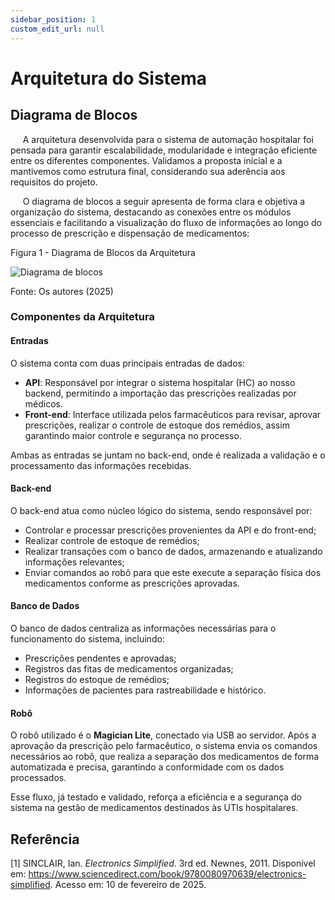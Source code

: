 ```yaml
---
sidebar_position: 1
custom_edit_url: null
---
```


# Arquitetura do Sistema

## Diagrama de Blocos

&nbsp;&nbsp;&nbsp;&nbsp; A arquitetura desenvolvida para o sistema de automação hospitalar foi pensada para garantir escalabilidade, modularidade e integração eficiente entre os diferentes componentes. Validamos a proposta inicial e a mantivemos como estrutura final, considerando sua aderência aos requisitos do projeto.

&nbsp;&nbsp;&nbsp;&nbsp; O diagrama de blocos a seguir apresenta de forma clara e objetiva a organização do sistema, destacando as conexões entre os módulos essenciais e facilitando a visualização do fluxo de informações ao longo do processo de prescrição e dispensação de medicamentos:

<p style={{textAlign: 'center'}}>Figura 1 - Diagrama de Blocos da Arquitetura</p>

<div style={{margin: 25}}>
    <div style={{textAlign: 'center'}}>
        <img src={require("../../../../media/diagrama_de_blocos.png").default} style={{width: 800}} alt="Diagrama de blocos" />
        <br />
    </div>
</div>

<p style={{textAlign: 'center'}}>Fonte: Os autores (2025)</p>

### Componentes da Arquitetura

#### Entradas

O sistema conta com duas principais entradas de dados:

- **API**: Responsável por integrar o sistema hospitalar (HC) ao nosso backend, permitindo a importação das prescrições realizadas por médicos.
- **Front-end**: Interface utilizada pelos farmacêuticos para revisar, aprovar prescrições, realizar o controle de estoque dos remédios, assim garantindo maior controle e segurança no processo.

Ambas as entradas se juntam no back-end, onde é realizada a validação e o processamento das informações recebidas.

#### Back-end

O back-end atua como núcleo lógico do sistema, sendo responsável por:

- Controlar e processar prescrições provenientes da API e do front-end;
- Realizar controle de estoque de remédios;
- Realizar transações com o banco de dados, armazenando e atualizando informações relevantes;
- Enviar comandos ao robô para que este execute a separação física dos medicamentos conforme as prescrições aprovadas.

#### Banco de Dados

O banco de dados centraliza as informações necessárias para o funcionamento do sistema, incluindo:

- Prescrições pendentes e aprovadas;
- Registros das fitas de medicamentos organizadas;
- Registros do estoque de remédios;
- Informações de pacientes para rastreabilidade e histórico.

#### Robô

O robô utilizado é o **Magician Lite**, conectado via USB ao servidor. Após a aprovação da prescrição pelo farmacêutico, o sistema envia os comandos necessários ao robô, que realiza a separação dos medicamentos de forma automatizada e precisa, garantindo a conformidade com os dados processados.

Esse fluxo, já testado e validado, reforça a eficiência e a segurança do sistema na gestão de medicamentos destinados às UTIs hospitalares.

## Referência

[1] SINCLAIR, Ian. *Electronics Simplified*. 3rd ed. Newnes, 2011. Disponível em: https://www.sciencedirect.com/book/9780080970639/electronics-simplified. Acesso em: 10 de fevereiro de 2025.
